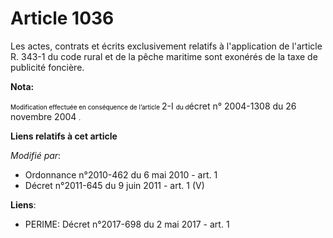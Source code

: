 # Article 1036

Les actes, contrats et écrits exclusivement relatifs à l'application de l'article R. 343-1 du code rural et de la pêche
maritime sont exonérés de la taxe de publicité foncière.

**Nota:**

<font color="#000000" size="1">Modification effectuée en conséquence de l’article </font>2-I
  <font size="1" color="#000000">du d</font>écret n° 2004-1308 du 26 novembre 2004
  <font size="1" color="#000000">.</font>

**Liens relatifs à cet article**

_Modifié par_:

  - Ordonnance n°2010-462 du 6 mai 2010 - art. 1
  - Décret n°2011-645 du 9 juin 2011 - art. 1 (V)

**Liens**:

  - PERIME: Décret n°2017-698 du 2 mai 2017 - art. 1
